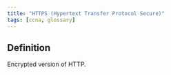```yaml
---
title: "HTTPS (Hypertext Transfer Protocol Secure)"
tags: [ccna, glossary]
---
```


## Definition

Encrypted version of HTTP.
